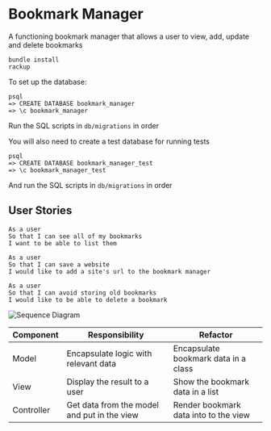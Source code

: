# Bookmark Manager

A functioning bookmark manager that allows a user to view, add, update and delete bookmarks

```
bundle install
rackup
```
To set up the database:
```
psql
=> CREATE DATABASE bookmark_manager
=> \c bookmark_manager
```
Run the SQL scripts in `db/migrations` in order

You will also need to create a test database for running tests
```
psql
=> CREATE DATABASE bookmark_manager_test
=> \c bookmark_manager_test
```
And run the SQL scripts in `db/migrations` in order

## User Stories

```
As a user
So that I can see all of my bookmarks
I want to be able to list them
```
```
As a user
So that I can save a website
I would like to add a site's url to the bookmark manager
```
```
As a user
So that I can avoid storing old bookmarks
I would like to be able to delete a bookmark
```
![Sequence Diagram](https://drive.google.com/uc?export=view&id=1X71JC8pvlVaI8QYUA4i51mvQq3B_ysUe)


| Component   | Responsibility                                | Refactor                                |
|------------ |---------------------------------------------  |---------------------------------------- |
| Model       | Encapsulate logic with relevant data          | Encapsulate bookmark data in a class    |
| View        | Display the result to a user                  | Show the bookmark data in a list        |
| Controller  | Get data from the model and put in the view   | Render bookmark data into to the view   |

